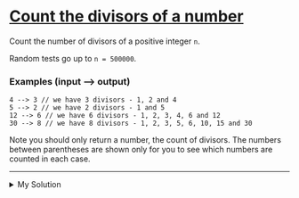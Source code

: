 # [Count the divisors of a number](https://www.codewars.com/kata/542c0f198e077084c0000c2e)

Count the number of divisors of a positive integer `n`.

Random tests go up to `n = 500000`.

### Examples (input --> output)

```
4 --> 3 // we have 3 divisors - 1, 2 and 4
5 --> 2 // we have 2 divisors - 1 and 5
12 --> 6 // we have 6 divisors - 1, 2, 3, 4, 6 and 12
30 --> 8 // we have 8 divisors - 1, 2, 3, 5, 6, 10, 15 and 30
```

Note you should only return a number, the count of divisors. The numbers between parentheses are shown only for you to
see which numbers are counted in each case.

---

<details><summary>My Solution</summary>

```js
function getDivisorsCnt(n) {
  let count = 0; // Initialize a counter for divisors

  // Iterate through numbers from 1 to n and count divisors
  for (let i = 1; i <= n; i++) {
    if (!(n % i)) count++; // Check if 'i' is a divisor of 'n' and increment the count
  }

  return count; // Return the count of divisors
}
```

</details>
